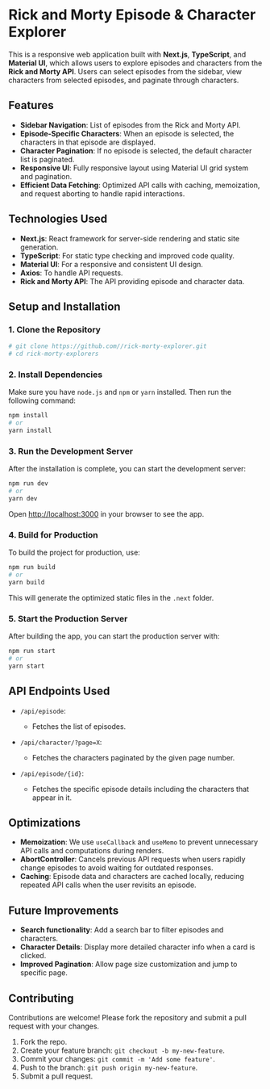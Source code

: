 # Rick and Morty Episode & Character Explorer

This is a responsive web application built with **Next.js**, **TypeScript**, and **Material UI**, which allows users to explore episodes and characters from the **Rick and Morty API**. Users can select episodes from the sidebar, view characters from selected episodes, and paginate through characters.

## Features

- **Sidebar Navigation**: List of episodes from the Rick and Morty API.
- **Episode-Specific Characters**: When an episode is selected, the characters in that episode are displayed.
- **Character Pagination**: If no episode is selected, the default character list is paginated.
- **Responsive UI**: Fully responsive layout using Material UI grid system and pagination.
- **Efficient Data Fetching**: Optimized API calls with caching, memoization, and request aborting to handle rapid interactions.

## Technologies Used

- **Next.js**: React framework for server-side rendering and static site generation.
- **TypeScript**: For static type checking and improved code quality.
- **Material UI**: For a responsive and consistent UI design.
- **Axios**: To handle API requests.
- **Rick and Morty API**: The API providing episode and character data.

## Setup and Installation

### 1. Clone the Repository

```bash
# git clone https://github.com//rick-morty-explorer.git
# cd rick-morty-explorers
```

### 2. Install Dependencies

Make sure you have `node.js` and `npm` or `yarn` installed. Then run the following command:

```bash
npm install
# or
yarn install
```

### 3. Run the Development Server

After the installation is complete, you can start the development server:

```bash
npm run dev
# or
yarn dev
```

Open [http://localhost:3000](http://localhost:3000) in your browser to see the app.

### 4. Build for Production

To build the project for production, use:

```bash
npm run build
# or
yarn build
```

This will generate the optimized static files in the `.next` folder.

### 5. Start the Production Server

After building the app, you can start the production server with:

```bash
npm run start
# or
yarn start
```

## API Endpoints Used

- `/api/episode`:
  - Fetches the list of episodes.
  
- `/api/character/?page=X`:
  - Fetches the characters paginated by the given page number.
  
- `/api/episode/{id}`:
  - Fetches the specific episode details including the characters that appear in it.

## Optimizations

- **Memoization**: We use `useCallback` and `useMemo` to prevent unnecessary API calls and computations during renders.
- **AbortController**: Cancels previous API requests when users rapidly change episodes to avoid waiting for outdated responses.
- **Caching**: Episode data and characters are cached locally, reducing repeated API calls when the user revisits an episode.

## Future Improvements

- **Search functionality**: Add a search bar to filter episodes and characters.
- **Character Details**: Display more detailed character info when a card is clicked.
- **Improved Pagination**: Allow page size customization and jump to specific page.

## Contributing

Contributions are welcome! Please fork the repository and submit a pull request with your changes.

1. Fork the repo.
2. Create your feature branch: `git checkout -b my-new-feature`.
3. Commit your changes: `git commit -m 'Add some feature'`.
4. Push to the branch: `git push origin my-new-feature`.
5. Submit a pull request.
